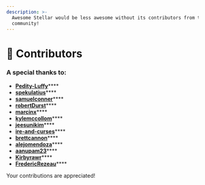 ```yaml
---
description: >-
  Awesome Stellar would be less awesome without its contributors from the
  community!
---
```


# 🤺 Contributors

### A special thanks to: 

* [**Pedity-Luffy**](https://github.com/Pedity-Luffy)\*\*\*\*
* [**spekulatius**](https://github.com/spekulatius)\*\*\*\*
* [**samuelconner**](https://github.com/samuelconner)\*\*\*\*
* [**robertDurst**](https://github.com/robertDurst)\*\*\*\*
* [**marcinx**](https://github.com/marcinx)\*\*\*\*
* [**kylemccollom**](https://github.com/kylemccollom)\*\*\*\*
* [**jeesunikim**](https://github.com/jeesunikim)\*\*\*\*
* [**ire-and-curses**](https://github.com/ire-and-curses)\*\*\*\*
* [**brettcannon**](https://github.com/brettcannon)\*\*\*\*
* [**alejomendoza**](https://github.com/alejomendoza)\*\*\*\*
* [**aanupam23**](https://github.com/aanupam23)\*\*\*\*
* [**Kirbyrawr**](https://github.com/Kirbyrawr)\*\*\*\*
* [**FredericRezeau**](https://github.com/FredericRezeau)\*\*\*\*

Your contributions are appreciated!

